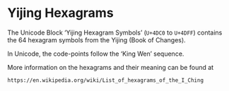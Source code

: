 Yijing Hexagrams
================

The Unicode Block ‘Yijing Hexagram Symbols’ (`U+4DC0` to `U+4DFF`) contains the
64 hexagram symbols from the Yijing (Book of Changes).

In Unicode, the code-points follow the ‘King Wen’ sequence.

More information on the hexagrams and their meaning can be found at

    https://en.wikipedia.org/wiki/List_of_hexagrams_of_the_I_Ching
